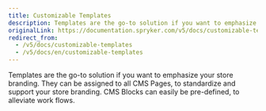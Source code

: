 ```yaml
---
title: Customizable Templates
description: Templates are the go-to solution if you want to emphasize your store branding.
originalLink: https://documentation.spryker.com/v5/docs/customizable-templates
redirect_from:
  - /v5/docs/customizable-templates
  - /v5/docs/en/customizable-templates
---
```


Templates are the go-to solution if you want to emphasize your store branding. They can be assigned to all CMS Pages, to standardize and support your store branding. CMS Blocks can easily be pre-defined, to alleviate work flows.
